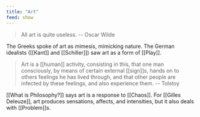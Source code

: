 ```yaml
---
title: "Art"
feed: show
---
```


> All art is quite useless. -- Oscar Wilde

The Greeks spoke of art as mimesis, mimicking nature. The German idealists ([[Kant]] and [[Schiller]]) saw art as a form of [[Play]]. 

> Art is a [[human]] activity, consisting in this, that one man consciously, by means of certain external [[sign]]s, hands on to others feelings he has lived through, and that other people are infected by these feelings, and also experience them. -- Tolstoy

[[What is Philosophy?]] says art is a response to [[Chaos]]. For [[Gilles Deleuze]], art produces sensations, affects, and intensities, but it also deals with [[Problem]]s.